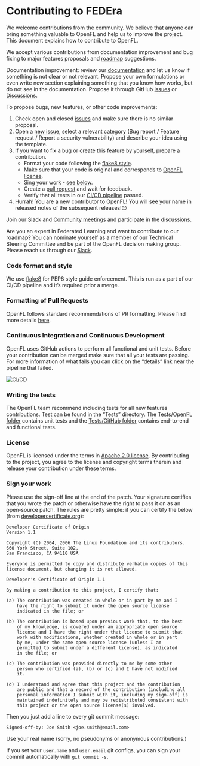# Contributing to FEDEra

We welcome contributions from the community. We believe that anyone can bring something valuable to OpenFL and help us to improve the project. This document explains how to contribute to OpenFL. 

We accept various contributions from documentation improvement and bug fixing to major features proposals and [roadmap](https://github.com/intel/openfl/blob/develop/ROADMAP.md) suggestions.

Documentation improvement: review our [documentation](https://openfl.readthedocs.io/en/latest/install.html) and let us know if something is not clear or not relevant. 
Propose your own formulations or even write new section explaining something that you know how works, but do not see in the documentation. 
Propose it through GitHub [issues](https://github.com/intel/openfl/issues/new/choose) or [Discussions](https://github.com/intel/openfl/discussions).

To propose bugs, new features, or other code improvements:

1.	Check open and closed [issues](https://github.com/intel/openfl/issues) and make sure there is no similar proposal.
2.	Open a [new issue](https://github.com/intel/openfl/issues/new/choose), select a relevant category (Bug report / Feature request / Report a security vulnerability) and describe your idea using the template. 
3.	If you want to fix a bug or create this feature by yourself, prepare a contribution.
	-	Format your code following the [flake8 style](https://flake8.pycqa.org/en/latest/).
	-	Make sure that your code is original and corresponds to [OpenFL license](#license).
	-	Sing your work - [see below](#sign-your-work). 
	-	Create a [pull request](#formatting-of-pull-requests) and wait for feedback.
	-	Verify that all tests in our [CI/CD pipeline](#Continuous-Integration-and-Continuous-Development) passed.
4.	Hurrah! You are a new contributor to OpenFL! You will see your name in released notes of the subsequent releases!😊

Join our [Slack](https://join.slack.com/t/openfl/shared_invite/zt-ovzbohvn-T5fApk05~YS_iZhjJ5yaTw) and [Community meetings](https://github.com/intel/openfl#support) and participate in the discussions. 

Are you an expert in Federated Learning and want to contribute to our roadmap? You can nominate yourself as a member of our Technical Steering Committee and be part of the OpenFL decision making group. Please reach us through our [Slack](https://join.slack.com/t/openfl/shared_invite/zt-ovzbohvn-T5fApk05~YS_iZhjJ5yaTw).

### Code format and style

We use [flake8](https://flake8.pycqa.org/en/latest/) for PEP8 style guide enforcement. This is run as a part of our CI/CD pipeline and it’s required prior a merge. 

### Formatting of Pull Requests

OpenFL follows standard recommendations of PR formatting. Please find more details [here](https://github.blog/2015-01-21-how-to-write-the-perfect-pull-request/).

### Continuous Integration and Continuous Development

OpenFL uses GitHub actions to perform all functional and unit tests. Before your contribution can be merged make sure that all your tests are passing. 
For more information of what fails you can click on the “details” link near the pipeline that failed.

![CI/CD](docs/images/CI_details.png)
 
### Writing the tests

The OpenFL team recommend including tests for all new features contributions. Test can be found in the “Tests” directory. 
The [Tests/OpenFL folder](https://github.com/intel/openfl/tree/develop/tests/openfl) contains unit tests and the [Tests/GitHub folder](https://github.com/intel/openfl/tree/develop/tests/github) contains end-to-end and functional tests.

### License

OpenFL is licensed under the terms in [Apache 2.0 license](https://github.com/intel/openfl/blob/develop/LICENSE). By contributing to the project, you agree to the license and copyright terms therein and release your contribution under these terms.

### Sign your work

Please use the sign-off line at the end of the patch. Your signature certifies that you wrote the patch or otherwise have the right to pass it on as an open-source patch. The rules are pretty simple: if you can certify
the below (from [developercertificate.org](http://developercertificate.org/)):

```
Developer Certificate of Origin
Version 1.1

Copyright (C) 2004, 2006 The Linux Foundation and its contributors.
660 York Street, Suite 102,
San Francisco, CA 94110 USA

Everyone is permitted to copy and distribute verbatim copies of this
license document, but changing it is not allowed.

Developer's Certificate of Origin 1.1

By making a contribution to this project, I certify that:

(a) The contribution was created in whole or in part by me and I
    have the right to submit it under the open source license
    indicated in the file; or

(b) The contribution is based upon previous work that, to the best
    of my knowledge, is covered under an appropriate open source
    license and I have the right under that license to submit that
    work with modifications, whether created in whole or in part
    by me, under the same open source license (unless I am
    permitted to submit under a different license), as indicated
    in the file; or

(c) The contribution was provided directly to me by some other
    person who certified (a), (b) or (c) and I have not modified
    it.

(d) I understand and agree that this project and the contribution
    are public and that a record of the contribution (including all
    personal information I submit with it, including my sign-off) is
    maintained indefinitely and may be redistributed consistent with
    this project or the open source license(s) involved.
```

Then you just add a line to every git commit message:

    Signed-off-by: Joe Smith <joe.smith@email.com>

Use your real name (sorry, no pseudonyms or anonymous contributions.)

If you set your `user.name` and `user.email` git configs, you can sign your
commit automatically with `git commit -s`.
